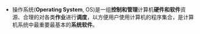 * 操作系统(**Operating System**, OS)是一组**控制和管理**计算机**硬件和软件**资源、合理的对各类**作业**进行**调度**，以方便用户使用计算机的程序集合，是计算机系统中最重要最基本的**系统软件**。

